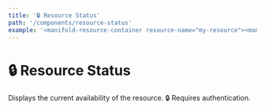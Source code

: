 ```yaml
---
title: '🔒 Resource Status'
path: '/components/resource-status'
example: '<manifold-resource-container resource-name="my-resource"><manifold-resource-status></manifold-resource-status></manifold-resource-container>'
---
```


# 🔒 Resource Status

Displays the current availability of the resource. 🔒 Requires authentication.
